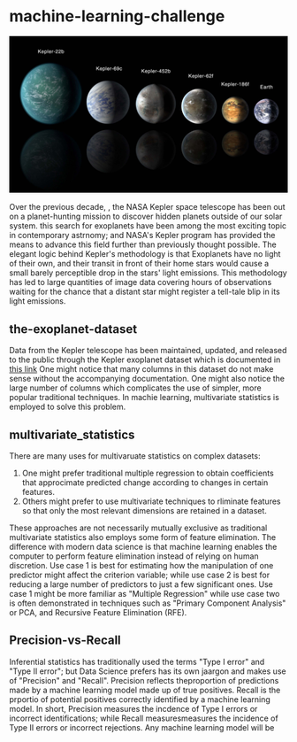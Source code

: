 # machine-learning-challenge

![](Images/exoplanets.jpg)

Over the previous decade, , the NASA Kepler space telescope has been out on a planet-hunting mission to discover hidden planets outside of our solar system. this search for exoplanets have been among the most exciting topic in contemporary astrnomy; and NASA's Kepler program has provided the means to advance this field further than previously thought possible. 
The elegant logic behind Kepler's methodology is that Exoplanets have no light of their own, and their transit in front of their home stars would cause a small barely perceptible drop in the stars' light emissions. 
This methodology has led to large quantities of image data  covering hours of observations waiting for the chance that a distant star  might  register a tell-tale blip in its light emissions. 

## the-exoplanet-dataset

Data from the Kepler telescope has been maintained, updated, and released to the public through the Kepler exoplanet dataset which is documented in [this link](https://exoplanetarchive.ipac.caltech.edu/docs/API_kepcandidate_columns.html) One might notice that many columns in this dataset do not make sense without the accompanying documentation. One might also notice the large number of columns which complicates the use of simpler, more popular traditional techniques. In machie learning, multivariate statistics is employed to solve this problem. 

## multivariate_statistics

There are many uses for multivaruate statistics on complex datasets:
1. One might prefer traditional multiple regression to obtain coefficients that approcimate predicted change according to changes in certain features. 
2. Others might prefer to use multivariate techniques to rliminate features so that only the most relevant dimensions are retained in a dataset. 

These approaches are not necessarily mutually exclusive as traditional multivariate statistics also employs some form of feature elimination. The difference with modern data science is that machine learning enables the computer to perform feature elimination instead of relying on human discretion. Use case 1 is best for estimating how the manipulation of one predictor might affect the criterion variable; while use case 2 is best for reducing a large number of predictors to just a few significant ones. Use case 1 might be more familiar as "Multiple Regression" while use case two is often demonstrated in techniques such as "Primary Component Analysis" or PCA, and Recursive Feature Elimination (RFE).  

## Precision-vs-Recall

Inferential statistics has traditionally used the terms "Type I error" and "Type II error"; but Data Science prefers has its own jaargon and makes use of "Precision" and "Recall". Precision reflects theproportion of predictions made by a machine learning model made up of true positives. Recall is the prportio of potential positives correctly identified by a machine learning model. In short, Precision measures the incdence of Type I errors or incorrect identifications; while Recall measuresmeasures the incidence of Type II errors or incorrect rejections. Any machine learning model will be 

